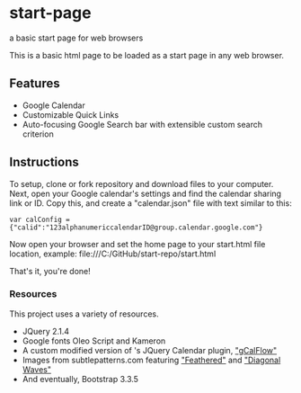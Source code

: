 # start-page
a basic start page for web browsers

This is a basic html page to be loaded as a start page in any web browser.

## Features
- Google Calendar
- Customizable Quick Links
- Auto-focusing Google Search bar with extensible custom search criterion

## Instructions
To setup, clone or fork repository and download files to your computer. Next, open your Google calendar's settings and find the calendar sharing link or ID. Copy this, and create a "calendar.json" file with text similar to this:

    var calConfig = {"calid":"123alphanumericcalendarID@group.calendar.google.com"}


Now open your browser and set the home page to your start.html file location, example: file:///C:/GitHub/start-repo/start.html

That's it, you're done!


### Resources
This project uses a variety of resources.
- JQuery 2.1.4
- Google fonts Oleo Script and Kameron
- A custom modified version of 's JQuery Calendar plugin, ["gCalFlow"](http://sugi.github.io/jquery-gcal-flow/)
- Images from subtlepatterns.com featuring ["Feathered"](http://subtlepatterns.com/feathered/) and ["Diagonal Waves"](http://subtlepatterns.com/diagonal-waves/)
- And eventually, Bootstrap 3.3.5


